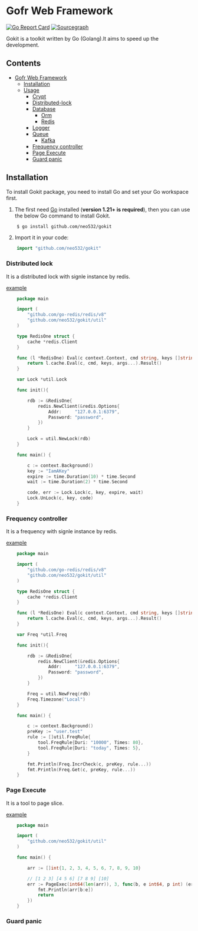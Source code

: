# Gofr Web Framework


[![Go Report Card](https://goreportcard.com/badge/github.com/neo532/gokit)](https://goreportcard.com/report/github.com/neo532/gokit)
[![Sourcegraph](https://sourcegraph.com/github.com/neo532/gokit/-/badge.svg)](https://sourcegraph.com/github.com/neo532/gokit?badge)

Gokit is a toolkit written by Go (Golang).It aims to speed up the development.


## Contents

- [Gofr Web Framework](#gofr-web-framework)
    - [Installation](#installation)
    - [Usage](#Usage)
        - [Crypt](#HTTP-request)
        - [Distributed-lock](#Distributed-lock)
        - [Database](#Database)
            - [Orm](#Orm)
            - [Redis](#Redis)
        - [Logger](#Logger)
        - [Queue](#Queue)
            - [Kafka](Kafka)
        - [Frequency controller](#Frequency-controller)
        - [Page Execute](#Page-Execute)
        - [Guard panic](#Guard-panic)



## Installation

To install Gokit package, you need to install Go and set your Go workspace first.

1. The first need [Go](https://golang.google.cn/dl) installed (**version 1.21+ is required**), then you can use the below Go command to install Gokit.

```sh
    $ go install github.com/neo532/gokit
```

2. Import it in your code:

```go
    import "github.com/neo532/gokit"
```

### Distributed lock

It is a distributed lock with signle instance by redis.

[example](https://github.com/neo532/gokit/blob/master/util/lockDistributed.go)

```go
    package main

    import (
        "github.com/go-redis/redis/v8"
        "github.com/neo532/gokit/util"
    )

    type RedisOne struct {
        cache *redis.Client
    }

    func (l *RedisOne) Eval(c context.Context, cmd string, keys []string, args []interface{}) (interface{}, error) {
        return l.cache.Eval(c, cmd, keys, args...).Result()
    }

    var Lock *util.Lock

    func init(){

        rdb := &RedisOne{
            redis.NewClient(&redis.Options{
                Addr:     "127.0.0.1:6379",
                Password: "password",
            })
        }

        Lock = util.NewLock(rdb)
    }

    func main() {

        c := context.Background()
        key := "IamAKey"
        expire := time.Duration(10) * time.Second
        wait := time.Duration(2) * time.Second

        code, err := Lock.Lock(c, key, expire, wait)
        Lock.UnLock(c, key, code)
    }
```

### Frequency controller

It is a frequency with signle instance by redis.

[example](https://github.com/neo532/gokit/blob/master/util/freq.go)

```go
    package main

    import (
        "github.com/go-redis/redis/v8"
        "github.com/neo532/gokit/util"
    )

    type RedisOne struct {
        cache *redis.Client
    }

    func (l *RedisOne) Eval(c context.Context, cmd string, keys []string, args []interface{}) (interface{}, error) {
        return l.cache.Eval(c, cmd, keys, args...).Result()
    }

    var Freq *util.Freq

    func init(){

        rdb := &RedisOne{
            redis.NewClient(&redis.Options{
                Addr:     "127.0.0.1:6379",
                Password: "password",
            })
        }

        Freq = util.NewFreq(rdb)
        Freq.Timezone("Local")
    }

    func main() {

        c := context.Background()
        preKey := "user.test"
        rule := []util.FreqRule{
            tool.FreqRule{Duri: "10000", Times: 80},
            tool.FreqRule{Duri: "today", Times: 5},
        }

        fmt.Println(Freq.IncrCheck(c, preKey, rule...))
        fmt.Println(Freq.Get(c, preKey, rule...))
    }
```

### Page Execute

It is a tool to page slice.

[example](https://github.com/neo532/gokit/blob/master/util/pageExec.go)

```go
    package main

    import (
        "github.com/neo532/gokit/util"
    )

    func main() {

        arr := []int{1, 2, 3, 4, 5, 6, 7, 8, 9, 10}

        // [1 2 3] [4 5 6] [7 8 9] [10]
        err := PageExec(int64(len(arr)), 3, func(b, e int64, p int) (err error) {
            fmt.Println(arr[b:e])
            return
        })
    }
```

### Guard panic
